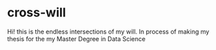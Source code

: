 # cross-will
Hi! this is the endless intersections of my will. In process of making my thesis for the my Master Degree in Data Science

